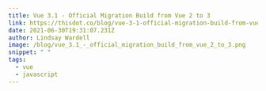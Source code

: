 ```yaml
---
title: Vue 3.1 - Official Migration Build from Vue 2 to 3
link: https://thisdot.co/blog/vue-3-1-official-migration-build-from-vue-2-to-3
date: 2021-06-30T19:31:07.231Z
author: Lindsay Wardell
image: /blog/vue_3.1_-_official_migration_build_from_vue_2_to_3.png
snippet: " "
tags:
  - vue
  - javascript
---
```

